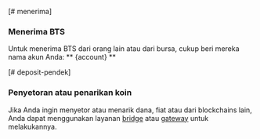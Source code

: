 [# menerima]

### Menerima BTS

Untuk menerima BTS dari orang lain atau dari bursa, cukup beri mereka nama akun Anda: ** {account} **

[# deposit-pendek]

### Penyetoran atau penarikan koin

Jika Anda ingin menyetor atau menarik dana, fiat atau dari blockchains lain, Anda dapat menggunakan layanan [bridge](introduction/bridges_gateways) atau [gateway](introduction/bridges_gateways) untuk melakukannya.